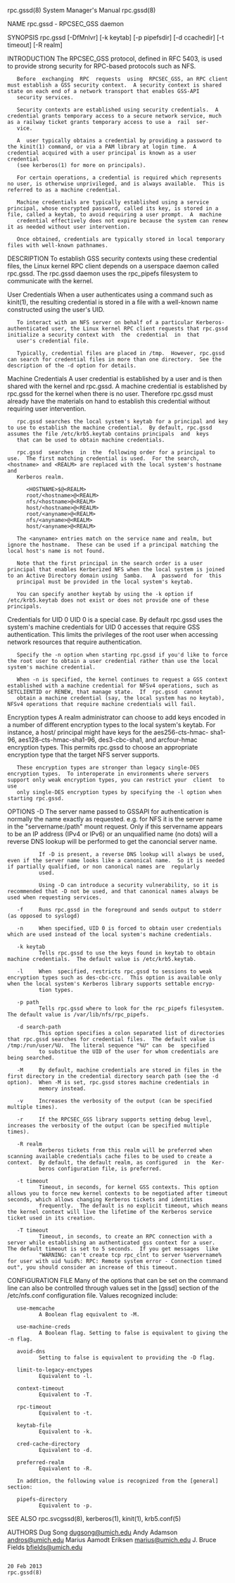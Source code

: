 rpc.gssd(8)                                                                                System Manager's Manual                                                                                rpc.gssd(8)



NAME
       rpc.gssd - RPCSEC_GSS daemon

SYNOPSIS
       rpc.gssd [-DfMnlvr] [-k keytab] [-p pipefsdir] [-d ccachedir] [-t timeout] [-R realm]

INTRODUCTION
       The RPCSEC_GSS protocol, defined in RFC 5403, is used to provide strong security for RPC-based protocols such as NFS.

       Before  exchanging  RPC  requests  using  RPCSEC_GSS, an RPC client must establish a GSS security context.  A security context is shared state on each end of a network transport that enables GSS-API
       security services.

       Security contexts are established using security credentials.  A credential grants temporary access to a secure network service, much as a railway ticket grants temporary access to use a  rail  ser‐
       vice.

       A  user typically obtains a credential by providing a password to the kinit(1) command, or via a PAM library at login time.  A credential acquired with a user principal is known as a user credential
       (see kerberos(1) for more on principals).

       For certain operations, a credential is required which represents no user, is otherwise unprivileged, and is always available.  This is referred to as a machine credential.

       Machine credentials are typically established using a service principal, whose encrypted password, called its key, is stored in a file, called a keytab, to avoid requiring a user prompt.  A  machine
       credential effectively does not expire because the system can renew it as needed without user intervention.

       Once obtained, credentials are typically stored in local temporary files with well-known pathnames.

DESCRIPTION
       To  establish  GSS  security  contexts using these credential files, the Linux kernel RPC client depends on a userspace daemon called rpc.gssd.  The rpc.gssd daemon uses the rpc_pipefs filesystem to
       communicate with the kernel.

   User Credentials
       When a user authenticates using a command such as kinit(1), the resulting credential is stored in a file with a well-known name constructed using the user's UID.

       To interact with an NFS server on behalf of a particular Kerberos-authenticated user, the Linux kernel RPC client requests that rpc.gssd initialize a security context with  the  credential  in  that
       user's credential file.

       Typically, credential files are placed in /tmp.  However, rpc.gssd can search for credential files in more than one directory.  See the description of the -d option for details.

   Machine Credentials
       A user credential is established by a user and is then shared with the kernel and rpc.gssd.  A machine credential is established by rpc.gssd for the kernel when there is no user.  Therefore rpc.gssd
       must already have the materials on hand to establish this credential without requiring user intervention.

       rpc.gssd searches the local system's keytab for a principal and key to use to establish the machine credential.  By default, rpc.gssd assumes the file /etc/krb5.keytab contains principals  and  keys
       that can be used to obtain machine credentials.

       rpc.gssd  searches  in  the  following order for a principal to use.  The first matching credential is used.  For the search, <hostname> and <REALM> are replaced with the local system's hostname and
       Kerberos realm.

          <HOSTNAME>$@<REALM>
          root/<hostname>@<REALM>
          nfs/<hostname>@<REALM>
          host/<hostname>@<REALM>
          root/<anyname>@<REALM>
          nfs/<anyname>@<REALM>
          host/<anyname>@<REALM>

       The <anyname> entries match on the service name and realm, but ignore the hostname.  These can be used if a principal matching the local host's name is not found.

       Note that the first principal in the search order is a user principal that enables Kerberized NFS when the local system is joined to an Active Directory domain using  Samba.   A  password  for  this
       principal must be provided in the local system's keytab.

       You can specify another keytab by using the -k option if /etc/krb5.keytab does not exist or does not provide one of these principals.

   Credentials for UID 0
       UID  0  is  a special case.  By default rpc.gssd uses the system's machine credentials for UID 0 accesses that require GSS authentication.  This limits the privileges of the root user when accessing
       network resources that require authentication.

       Specify the -n option when starting rpc.gssd if you'd like to force the root user to obtain a user credential rather than use the local system's machine credential.

       When -n is specified, the kernel continues to request a GSS context established with a machine credential for NFSv4 operations, such as SETCLIENTID or RENEW, that manage state.  If  rpc.gssd  cannot
       obtain a machine credential (say, the local system has no keytab), NFSv4 operations that require machine credentials will fail.

   Encryption types
       A realm administrator can choose to add keys encoded in a number of different encryption types to the local system's keytab.  For instance, a host/ principal might have keys for the aes256-cts-hmac-
       sha1-96, aes128-cts-hmac-sha1-96, des3-cbc-sha1, and arcfour-hmac encryption types.  This permits rpc.gssd to choose an appropriate encryption type that the target NFS server supports.

       These encryption types are stronger than legacy single-DES encryption types.  To interoperate in environments where servers support only weak encryption types, you can restrict your  client  to  use
       only single-DES encryption types by specifying the -l option when starting rpc.gssd.

OPTIONS
       -D     The  server  name  passed  to  GSSAPI  for authentication is normally the name exactly as requested.  e.g. for NFS it is the server name in the "servername:/path" mount request.  Only if this
              servername appears to be an IP address (IPv4 or IPv6) or an unqualified name (no dots) will a reverse DNS lookup will be performed to get the canoncial server name.

              If -D is present, a reverse DNS lookup will always be used, even if the server name looks like a canonical name.  So it is needed if partially qualified, or non canonical names are  regularly
              used.

              Using -D can introduce a security vulnerability, so it is recommended that -D not be used, and that canonical names always be used when requesting services.

       -f     Runs rpc.gssd in the foreground and sends output to stderr (as opposed to syslogd)

       -n     When specified, UID 0 is forced to obtain user credentials which are used instead of the local system's machine credentials.

       -k keytab
              Tells rpc.gssd to use the keys found in keytab to obtain machine credentials.  The default value is /etc/krb5.keytab.

       -l     When  specified, restricts rpc.gssd to sessions to weak encryption types such as des-cbc-crc.  This option is available only when the local system's Kerberos library supports settable encryp‐
              tion types.

       -p path
              Tells rpc.gssd where to look for the rpc_pipefs filesystem.  The default value is /var/lib/nfs/rpc_pipefs.

       -d search-path
              This option specifies a colon separated list of directories that rpc.gssd searches for credential files.  The default value is /tmp:/run/user/%U.  The literal sequence "%U" can  be  specified
              to substitue the UID of the user for whom credentials are being searched.

       -M     By default, machine credentials are stored in files in the first directory in the credential directory search path (see the -d option).  When -M is set, rpc.gssd stores machine credentials in
              memory instead.

       -v     Increases the verbosity of the output (can be specified multiple times).

       -r     If the RPCSEC_GSS library supports setting debug level, increases the verbosity of the output (can be specified multiple times).

       -R realm
              Kerberos tickets from this realm will be preferred when scanning available credentials cache files to be used to create a context.  By default, the default realm, as configured  in  the  Ker‐
              beros configuration file, is preferred.

       -t timeout
              Timeout, in seconds, for kernel GSS contexts. This option allows you to force new kernel contexts to be negotiated after timeout seconds, which allows changing Kerberos tickets and identities
              frequently.  The default is no explicit timeout, which means the kernel context will live the lifetime of the Kerberos service ticket used in its creation.

       -T timeout
              Timeout, in seconds, to create an RPC connection with a server while establishing an authenticated gss context for a user.  The default timeout is set to 5 seconds.  If you get messages  like
              "WARNING: can't create tcp rpc_clnt to server %servername% for user with uid %uid%: RPC: Remote system error - Connection timed out", you should consider an increase of this timeout.

CONFIGURATION FILE
       Many of the options that can be set on the command line can also be controlled through values set in the [gssd] section of the /etc/nfs.conf configuration file.  Values recognized include:

       use-memcache
              A Boolean flag equivalent to -M.

       use-machine-creds
              A Boolean flag. Setting to false is equivalent to giving the -n flag.

       avoid-dns
              Setting to false is equivalent to providing the -D flag.

       limit-to-legacy-enctypes
              Equivalent to -l.

       context-timeout
              Equivalent to -T.

       rpc-timeout
              Equivalent to -t.

       keytab-file
              Equivalent to -k.

       cred-cache-directory
              Equivalent to -d.

       preferred-realm
              Equivalent to -R.

       In addtion, the following value is recognized from the [general] section:

       pipefs-directory
              Equivalent to -p.


SEE ALSO
       rpc.svcgssd(8), kerberos(1), kinit(1), krb5.conf(5)

AUTHORS
       Dug Song <dugsong@umich.edu>
       Andy Adamson <andros@umich.edu>
       Marius Aamodt Eriksen <marius@umich.edu>
       J. Bruce Fields <bfields@umich.edu>



                                                                                                 20 Feb 2013                                                                                      rpc.gssd(8)
